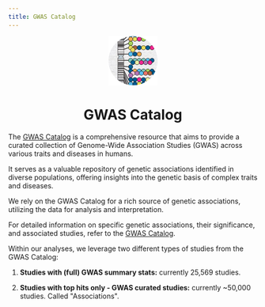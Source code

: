 ```yaml
---
title: GWAS Catalog
---
```


<div align="center">
  <img width="100" height="100" src="../../../../assets/imgs/GWAS_Catalog_circle_178x178.png">
  <h1>GWAS Catalog</h1>
</div>

The [GWAS Catalog](https://www.ebi.ac.uk/gwas/) is a comprehensive resource that aims to provide a curated collection of Genome-Wide Association Studies (GWAS) across various traits and diseases in humans.

It serves as a valuable repository of genetic associations identified in diverse populations, offering insights into the genetic basis of complex traits and diseases.

We rely on the GWAS Catalog for a rich source of genetic associations, utilizing the data for analysis and interpretation.

For detailed information on specific genetic associations, their significance, and associated studies, refer to the [GWAS Catalog](https://www.ebi.ac.uk/gwas/).

Within our analyses, we leverage two different types of studies from the GWAS Catalog:

1. **Studies with (full) GWAS summary stats:** currently 25,569 studies.

2. **Studies with top hits only - GWAS curated studies:** currently ~50,000 studies. Called "Associations".
